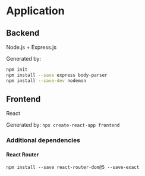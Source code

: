 # Application

## Backend

Node.js + Express.js

Generated by:
```bash
npm init
npm install --save express body-parser
npm install --save-dev nodemon
```

## Frontend

React

Generated by:
`npx create-react-app frontend`

### Additional dependencies

#### React Router
`npm install --save react-router-dom@5 --save-exact`